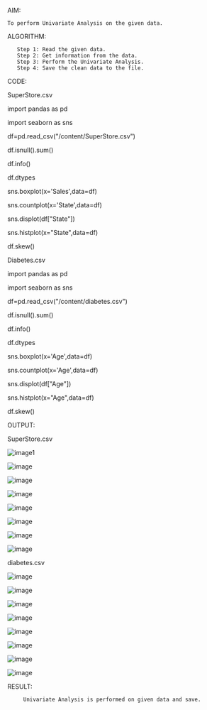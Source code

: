 AIM:

    To perform Univariate Analysis on the given data.
    
ALGORITHM:

       Step 1: Read the given data.
       Step 2: Get information from the data.
       Step 3: Perform the Univariate Analysis.
       Step 4: Save the clean data to the file.
       
CODE:

SuperStore.csv

import pandas as pd

import seaborn as sns

df=pd.read_csv("/content/SuperStore.csv")

df.isnull().sum()

df.info()

df.dtypes

sns.boxplot(x='Sales',data=df)

sns.countplot(x='State',data=df)

sns.displot(df["State"])

sns.histplot(x="State",data=df)

df.skew()


Diabetes.csv

import pandas as pd

import seaborn as sns

df=pd.read_csv("/content/diabetes.csv")

df.isnull().sum()

df.info()

df.dtypes

sns.boxplot(x='Age',data=df)

sns.countplot(x='Age',data=df)

sns.displot(df["Age"])

sns.histplot(x="Age",data=df)

df.skew()


OUTPUT:

SuperStore.csv

![image1](https://user-images.githubusercontent.com/123535064/230724537-3f17dc9f-4f30-47a8-8977-00dbd56ec127.png)

![image](https://user-images.githubusercontent.com/123535064/230724584-1912ca9d-8246-4e8d-ae46-7d1a1ce03146.png)

![image](https://user-images.githubusercontent.com/123535064/230724610-26b5cf3c-76d2-4599-bef5-1dcec30de62d.png)

![image](https://user-images.githubusercontent.com/123535064/230724615-8498811c-2095-4554-ba46-3bd1c2d304aa.png)

![image](https://user-images.githubusercontent.com/123535064/230724619-781e646c-da94-4177-930f-a9daf19b35ea.png)

![image](https://user-images.githubusercontent.com/123535064/230724628-68cee9ad-a0c0-466f-8992-fbd525793a94.png)

![image](https://user-images.githubusercontent.com/123535064/230724632-b5c1af7c-10d6-4bba-b422-c148463484b1.png)

![image](https://user-images.githubusercontent.com/123535064/230724639-705cabb1-bc83-4e51-aea3-34ee8671568b.png)


diabetes.csv

![image](https://user-images.githubusercontent.com/123535064/230724663-2022e1af-b33a-4d4b-a836-c7c4f8c53b21.png)

![image](https://user-images.githubusercontent.com/123535064/230724673-f2084ac6-3513-44ab-acf8-598f199a11c9.png)

![image](https://user-images.githubusercontent.com/123535064/230724679-c60cd979-22c1-43c2-90d9-ceefac8f4fd4.png)

![image](https://user-images.githubusercontent.com/123535064/230724684-cca49210-b5ee-407a-a87d-3654a0ba9c7d.png)

![image](https://user-images.githubusercontent.com/123535064/230724690-27b81d74-cd88-45cf-8677-8ab0e3be6c38.png)

![image](https://user-images.githubusercontent.com/123535064/230724700-154d5d1f-030f-420e-9efe-a234b16d0f51.png)

![image](https://user-images.githubusercontent.com/123535064/230724709-b5002ae8-e802-4b3e-a436-6f8ed9942979.png)

![image](https://user-images.githubusercontent.com/123535064/230724727-1c4fd29b-17c0-497c-ae36-b7adf7954885.png)



RESULT:

         Univariate Analysis is performed on given data and save.

